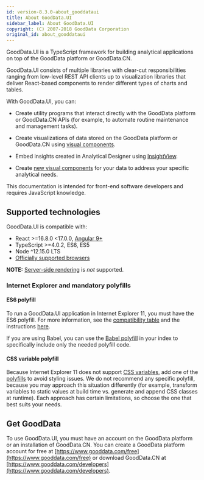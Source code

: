 ```yaml
---
id: version-8.3.0-about_gooddataui
title: About GoodData.UI
sidebar_label: About GoodData.UI
copyright: (C) 2007-2018 GoodData Corporation
original_id: about_gooddataui
---
```


GoodData.UI is a TypeScript framework for building analytical applications on top of the GoodData platform or GoodData.CN.

GoodData.UI consists of multiple libraries with clear-cut responsibilities ranging from low-level REST API clients up to visualization libraries that deliver React-based components to render different types of charts and tables.

With GoodData.UI, you can:

* Create utility programs that interact directly with the GoodData platform or GoodData.CN APIs (for example, to automate routine
  maintenance and management tasks).

* Create visualizations of data stored on the GoodData platform or GoodData.CN using [visual components](10_vis__start_with_visual_components.md).

* Embed insights created in Analytical Designer using [InsightView](10_vis__insight_view.md).

* Create [new visual components](50_custom__create_new_visualization.md) for your data to address your specific analytical needs.

This documentation is intended for front-end software developers and requires JavaScript knowledge.

## Supported technologies

GoodData.UI is compatible with:

* React >=16.8.0 <17.0.0, [Angular 9+](30_tips__use_angular_2.x.md)
* TypeScript >=4.0.2, ES6, ES5
* Node ^12.15.0 LTS
* [Officially supported browsers](https://help.gooddata.com/pages/viewpage.action?pageId=34340969)

**NOTE:** [Server-side rendering](https://github.com/reactjs/redux/blob/master/docs/recipes/ServerRendering.md) is *not* supported.

### Internet Explorer and mandatory polyfills

#### ES6 polyfill

To run a GoodData.UI application in Internet Explorer 11, you must have the ES6 polyfill. For more information, see the [compatibility table](http://kangax.github.io/compat-table/es6/) and the instructions [here](https://github.com/zloirock/core-js).

If you are using Babel, you can use the [Babel polyfill](https://babeljs.io/docs/usage/polyfill/) in your index to specifically include only the needed polyfill code.

#### CSS variable polyfill

Because Internet Explorer 11 does not support [CSS variables](https://developer.mozilla.org/en-US/docs/Web/CSS/var), add one of the [polyfills](https://github.com/search?q=css+variables+polyfill) to avoid styling issues. We do not recommend any specific polyfill, because you may approach this situation differently (for example, transform variables to static values at build time vs. generate and append CSS classes at runtime). Each approach has certain limitations, so choose the one that best suits your needs.

## Get GoodData

To use GoodData.UI, you must have an account on the GoodData platform or an installation of GoodData.CN. You can create a GoodData platform account for free at [https://www.gooddata.com/free](https://www.gooddata.com/free) or download GoodData.CN at [https://www.gooddata.com/developers](https://www.gooddata.com/developers).
